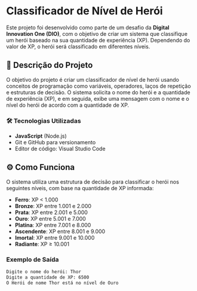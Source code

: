 # Classificador de Nível de Herói

Este projeto foi desenvolvido como parte de um desafio da **Digital Innovation One (DIO)**, com o objetivo de criar um sistema que classifique um herói baseado na sua quantidade de experiência (XP). Dependendo do valor de XP, o herói será classificado em diferentes níveis.

## 📝 Descrição do Projeto

O objetivo do projeto é criar um classificador de nível de herói usando conceitos de programação como variáveis, operadores, laços de repetição e estruturas de decisão. O sistema solicita o nome do herói e a quantidade de experiência (XP), e em seguida, exibe uma mensagem com o nome e o nível do herói de acordo com a quantidade de XP.

### 🛠️ Tecnologias Utilizadas

- **JavaScript** (Node.js)
- Git e GitHub para versionamento
- Editor de código: Visual Studio Code


## ⚙️ Como Funciona

O sistema utiliza uma estrutura de decisão para classificar o herói nos seguintes níveis, com base na quantidade de XP informada:

- **Ferro**: XP < 1.000
- **Bronze**: XP entre 1.001 e 2.000
- **Prata**: XP entre 2.001 e 5.000
- **Ouro**: XP entre 5.001 e 7.000
- **Platina**: XP entre 7.001 e 8.000
- **Ascendente**: XP entre 8.001 e 9.000
- **Imortal**: XP entre 9.001 e 10.000
- **Radiante**: XP ≥ 10.001

### Exemplo de Saída

```bash
Digite o nome do herói: Thor
Digite a quantidade de XP: 6500
O Herói de nome Thor está no nível de Ouro

